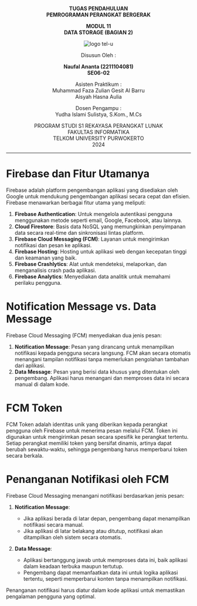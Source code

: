 <div align="center">

**TUGAS PENDAHULUAN**  
**PEMROGRAMAN PERANGKAT BERGERAK**

**MODUL 11**  
**DATA STORAGE (BAGIAN 2)**

![logo tel-u](https://github.com/user-attachments/assets/3a44181d-9c92-47f6-8cf0-87755117fd99)

Disusun Oleh :

**Naufal Ananta (2211104081)**  
**SE06-02**

Asisten Praktikum :  
Muhammad Faza Zulian Gesit Al Barru  
Aisyah Hasna Aulia

Dosen Pengampu :  
Yudha Islami Sulistya, S.Kom., M.Cs

PROGRAM STUDI S1 REKAYASA PERANGKAT LUNAK  
FAKULTAS INFORMATIKA  
TELKOM UNIVERSITY PURWOKERTO  
2024

</div>

---

# Firebase dan Fitur Utamanya
Firebase adalah platform pengembangan aplikasi yang disediakan oleh Google untuk mendukung pengembangan aplikasi secara cepat dan efisien. Firebase menawarkan berbagai fitur utama yang meliputi:

1. **Firebase Authentication**: Untuk mengelola autentikasi pengguna menggunakan metode seperti email, Google, Facebook, atau lainnya.
2. **Cloud Firestore**: Basis data NoSQL yang memungkinkan penyimpanan data secara real-time dan sinkronisasi lintas platform.
3. **Firebase Cloud Messaging (FCM)**: Layanan untuk mengirimkan notifikasi dan pesan ke aplikasi.
4. **Firebase Hosting**: Hosting untuk aplikasi web dengan kecepatan tinggi dan keamanan yang baik.
5. **Firebase Crashlytics**: Alat untuk mendeteksi, melaporkan, dan menganalisis crash pada aplikasi.
6. **Firebase Analytics**: Menyediakan data analitik untuk memahami perilaku pengguna.

# Notification Message vs. Data Message
Firebase Cloud Messaging (FCM) menyediakan dua jenis pesan:

1. **Notification Message**: Pesan yang dirancang untuk menampilkan notifikasi kepada pengguna secara langsung. FCM akan secara otomatis menangani tampilan notifikasi tanpa memerlukan pengolahan tambahan dari aplikasi.
2. **Data Message**: Pesan yang berisi data khusus yang ditentukan oleh pengembang. Aplikasi harus menangani dan memproses data ini secara manual di dalam kode.

# FCM Token
FCM Token adalah identitas unik yang diberikan kepada perangkat pengguna oleh Firebase untuk menerima pesan melalui FCM. Token ini digunakan untuk mengirimkan pesan secara spesifik ke perangkat tertentu. Setiap perangkat memiliki token yang bersifat dinamis, artinya dapat berubah sewaktu-waktu, sehingga pengembang harus memperbarui token secara berkala.

# Penanganan Notifikasi oleh FCM
Firebase Cloud Messaging menangani notifikasi berdasarkan jenis pesan:

1. **Notification Message**: 
   - Jika aplikasi berada di latar depan, pengembang dapat menampilkan notifikasi secara manual.
   - Jika aplikasi di latar belakang atau ditutup, notifikasi akan ditampilkan oleh sistem secara otomatis.

2. **Data Message**:
   - Aplikasi bertanggung jawab untuk memproses data ini, baik aplikasi dalam keadaan terbuka maupun tertutup.
   - Pengembang dapat memanfaatkan data ini untuk logika aplikasi tertentu, seperti memperbarui konten tanpa menampilkan notifikasi.

Penanganan notifikasi harus diatur dalam kode aplikasi untuk memastikan pengalaman pengguna yang optimal.

